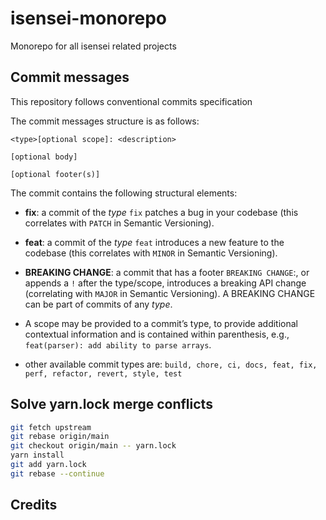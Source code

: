# isensei-monorepo

Monorepo for all isensei related projects

## Commit messages

This repository follows conventional commits specification

The commit messages structure is as follows:

```
<type>[optional scope]: <description>

[optional body]

[optional footer(s)]
```

The commit contains the following structural elements:

- **fix**: a commit of the _type_ `fix` patches a bug in your codebase (this correlates with `PATCH` in Semantic Versioning).
- **feat**: a commit of the _type_ `feat` introduces a new feature to the codebase (this correlates with `MINOR` in Semantic Versioning).
- **BREAKING CHANGE**: a commit that has a footer `BREAKING CHANGE`:, or appends a `!` after the type/scope, introduces a breaking API change (correlating with `MAJOR` in Semantic Versioning). A BREAKING CHANGE can be part of commits of any _type_.
- A scope may be provided to a commit’s type, to provide additional contextual information and is contained within parenthesis, e.g., `feat(parser): add ability to parse arrays`.

- other available commit types are: `build, chore, ci, docs, feat, fix, perf, refactor, revert, style, test`


## Solve yarn.lock merge conflicts

```bash
git fetch upstream
git rebase origin/main
git checkout origin/main -- yarn.lock
yarn install
git add yarn.lock
git rebase --continue
```


## Credits
